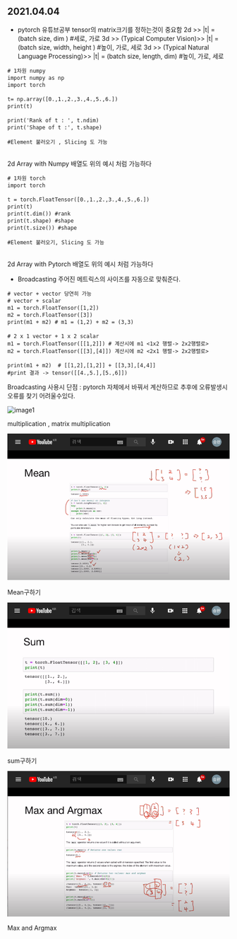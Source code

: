 ## 2021.04.04 
 + pytorch 유튜브공부
   tensor의 matrix크기를 정하는것이 중요함
   2d >> |t| = (batch size, dim ) #세로, 가로
   3d >> (Typical Computer Vision)>> |t| = (batch size, width, height ) #높이, 가로, 세로
   3d >> (Typical Natural Language Processing)>> |t| = (batch size, length, dim) #높이, 가로, 세로
   
```buildoutcfg
# 1차원 numpy
import numpy as np
import torch

t= np.array([0.,1.,2.,3.,4.,5.,6.])
print(t)

print('Rank of t : ', t.ndim)
print('Shape of t :', t.shape)

#Element 불러오기 , Slicing 도 가능
```

<br>
2d Array with Numpy 배열도 위의 예시 처럼 가능하다

```buildoutcfg
# 1차원 torch
import torch

t = torch.FloatTensor([0.,1.,2.,3.,4.,5.,6.])
print(t)
print(t.dim()) #rank
print(t.shape) #shape
print(t.size()) #shape

#Element 불러오기, Slicing 도 가능
```

<br>
2d Array with Pytorch 배열도 위의 예시 처럼 가능하다

 + Broadcasting 
   주어진 메트릭스의 사이즈를 자동으로 맞춰준다.

```buildoutcfg
# vector + vector 당연히 가능
# vector + scalar
m1 = torch.FloatTensor([1,2])
m2 = torch.FloatTensor([3])
print(m1 + m2) # m1 = (1,2) + m2 = (3,3)

# 2 x 1 vector + 1 x 2 scalar
m1 = torch.FloatTensor([[1,2]]) # 계산시에 m1 <1x2 행렬-> 2x2행렬로>
m2 = torch.FloatTensor([[3],[4]]) 계산시에 m2 <2x1 행렬-> 2x2행렬로>

print(m1 + m2)  # [[1,2],[1,2]] + [[3,3],[4,4]]
#print 결과 -> tensor([[4.,5.],[5.,6]])
```

   Broadcasting 사용시 단점 : pytorch 자체에서 바꿔서 계산하므로 추후에 오류발생시 오류를 찾기 어려울수있다.

![image1](2강_1.png)

multiplication , matrix multiplication

![image2](2_1.png)

Mean구하기

![image3](2_2.png)

sum구하기

![image4](2_3.png)

Max and Argmax



